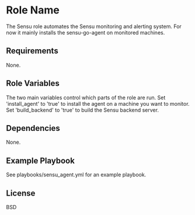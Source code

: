 Role Name
=========

The Sensu role automates the Sensu monitoring and alerting system. For now it mainly installs the sensu-go-agent on monitored machines.

Requirements
------------

None.

Role Variables
--------------

The two main variables control which parts of the role are run. Set 'install_agent' to 'true' to install the agent on a machine you want to monitor. Set 'build_backend' to 'true' to build the Sensu backend server.

Dependencies
------------

None.

Example Playbook
----------------

See playbooks/sensu_agent.yml for an example playbook.

License
-------

BSD
